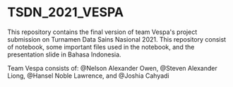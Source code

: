 # TSDN_2021_VESPA
This repository contains the final version of team Vespa's project submission on Turnamen Data Sains Nasional 2021. This repository consist of notebook, some important files used in the notebook, and the presentation slide in Bahasa Indonesia.  

Team Vespa consists of: @Nelson Alexander Owen, @Steven Alexander Liong, @Hansel Noble Lawrence, and @Joshia Cahyadi
